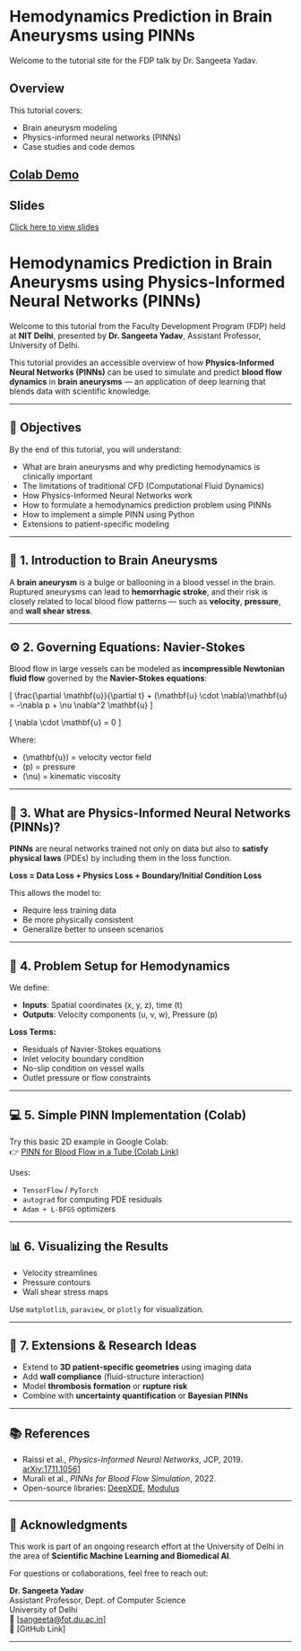 # Hemodynamics Prediction in Brain Aneurysms using PINNs

Welcome to the tutorial site for the FDP talk by Dr. Sangeeta Yadav.

## Overview

This tutorial covers:

- Brain aneurysm modeling
- Physics-informed neural networks (PINNs)
- Case studies and code demos

## [Colab Demo](https://colab.research.google.com/drive/your-colab-link)

## Slides

[Click here to view slides](slides.pdf)

# Hemodynamics Prediction in Brain Aneurysms using Physics-Informed Neural Networks (PINNs)

Welcome to this tutorial from the Faculty Development Program (FDP) held at **NIT Delhi**, presented by **Dr. Sangeeta Yadav**, Assistant Professor, University of Delhi.

This tutorial provides an accessible overview of how **Physics-Informed Neural Networks (PINNs)** can be used to simulate and predict **blood flow dynamics** in **brain aneurysms** — an application of deep learning that blends data with scientific knowledge.

---

## 📌 Objectives

By the end of this tutorial, you will understand:
- What are brain aneurysms and why predicting hemodynamics is clinically important
- The limitations of traditional CFD (Computational Fluid Dynamics)
- How Physics-Informed Neural Networks work
- How to formulate a hemodynamics prediction problem using PINNs
- How to implement a simple PINN using Python
- Extensions to patient-specific modeling

---

## 🧠 1. Introduction to Brain Aneurysms

A **brain aneurysm** is a bulge or ballooning in a blood vessel in the brain. Ruptured aneurysms can lead to **hemorrhagic stroke**, and their risk is closely related to local blood flow patterns — such as **velocity**, **pressure**, and **wall shear stress**.

---

## ⚙️ 2. Governing Equations: Navier-Stokes

Blood flow in large vessels can be modeled as **incompressible Newtonian fluid flow** governed by the **Navier-Stokes equations**:

\[
\frac{\partial \mathbf{u}}{\partial t} + (\mathbf{u} \cdot \nabla)\mathbf{u} = -\nabla p + \nu \nabla^2 \mathbf{u}
\]

\[
\nabla \cdot \mathbf{u} = 0
\]

Where:
- \(\mathbf{u}\) = velocity vector field
- \(p\) = pressure
- \(\nu\) = kinematic viscosity

---

## 🤖 3. What are Physics-Informed Neural Networks (PINNs)?

**PINNs** are neural networks trained not only on data but also to **satisfy physical laws** (PDEs) by including them in the loss function.

**Loss = Data Loss + Physics Loss + Boundary/Initial Condition Loss**

This allows the model to:
- Require less training data
- Be more physically consistent
- Generalize better to unseen scenarios

---

## 🧪 4. Problem Setup for Hemodynamics

We define:
- **Inputs**: Spatial coordinates (x, y, z), time (t)
- **Outputs**: Velocity components (u, v, w), Pressure (p)

**Loss Terms:**
- Residuals of Navier-Stokes equations
- Inlet velocity boundary condition
- No-slip condition on vessel walls
- Outlet pressure or flow constraints

---

## 💻 5. Simple PINN Implementation (Colab)

Try this basic 2D example in Google Colab:  
👉 [PINN for Blood Flow in a Tube (Colab Link)](https://colab.research.google.com/drive/YOUR_LINK_HERE)

Uses:
- `TensorFlow` / `PyTorch`
- `autograd` for computing PDE residuals
- `Adam + L-BFGS` optimizers

---

## 📊 6. Visualizing the Results

- Velocity streamlines
- Pressure contours
- Wall shear stress maps

Use `matplotlib`, `paraview`, or `plotly` for visualization.

---

## 🚀 7. Extensions & Research Ideas

- Extend to **3D patient-specific geometries** using imaging data
- Add **wall compliance** (fluid-structure interaction)
- Model **thrombosis formation** or **rupture risk**
- Combine with **uncertainty quantification** or **Bayesian PINNs**

---

## 📚 References

- Raissi et al., *Physics-Informed Neural Networks*, JCP, 2019. [arXiv:1711.10561](https://arxiv.org/abs/1711.10561)
- Murali et al., *PINNs for Blood Flow Simulation*, 2022.
- Open-source libraries: [DeepXDE](https://github.com/lululxvi/deepxde), [Modulus](https://developer.nvidia.com/modulus)

---

## 🙌 Acknowledgments

This work is part of an ongoing research effort at the University of Delhi in the area of **Scientific Machine Learning and Biomedical AI**.

For questions or collaborations, feel free to reach out:

**Dr. Sangeeta Yadav**  
Assistant Professor, Dept. of Computer Science  
University of Delhi  
📧 [sangeeta@fot.du.ac.in]  
🔗 [GitHub Link]

---

